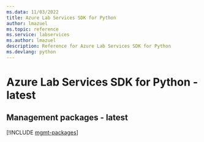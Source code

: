 ```yaml
---
ms.data: 11/03/2022
title: Azure Lab Services SDK for Python
author: lmazuel
ms.topic: reference
ms.service: labservices
ms.author: lmazuel
description: Reference for Azure Lab Services SDK for Python
ms.devlang: python
---
```

# Azure Lab Services SDK for Python - latest

## Management packages - latest
[!INCLUDE [mgmt-packages](lab-services-mgmt-index.md)]